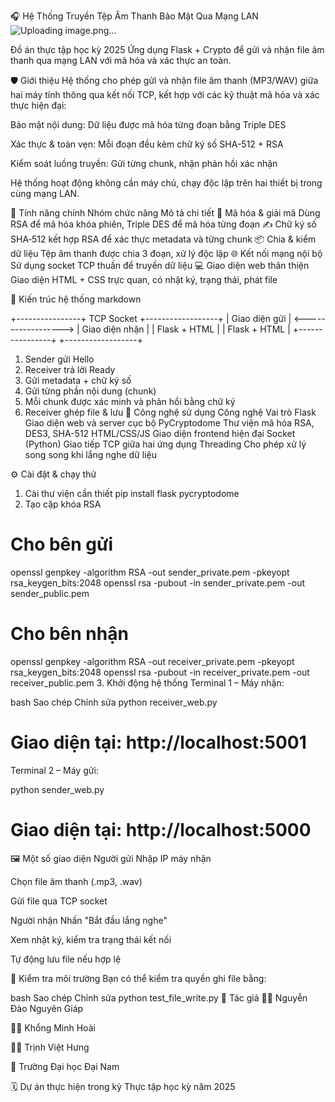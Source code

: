 🎧 Hệ Thống Truyền Tệp Âm Thanh Bảo Mật Qua Mạng LAN
![Uploading image.png…]()

Đồ án thực tập học kỳ 2025
Ứng dụng Flask + Crypto để gửi và nhận file âm thanh qua mạng LAN với mã hóa và xác thực an toàn.

🛡️ Giới thiệu
Hệ thống cho phép gửi và nhận file âm thanh (MP3/WAV) giữa hai máy tính thông qua kết nối TCP, kết hợp với các kỹ thuật mã hóa và xác thực hiện đại:

Bảo mật nội dung: Dữ liệu được mã hóa từng đoạn bằng Triple DES

Xác thực & toàn vẹn: Mỗi đoạn đều kèm chữ ký số SHA-512 + RSA

Kiểm soát luồng truyền: Gửi từng chunk, nhận phản hồi xác nhận

Hệ thống hoạt động không cần máy chủ, chạy độc lập trên hai thiết bị trong cùng mạng LAN.

📌 Tính năng chính
Nhóm chức năng	Mô tả chi tiết
🔐 Mã hóa & giải mã	Dùng RSA để mã hóa khóa phiên, Triple DES để mã hóa từng đoạn
✍️ Chữ ký số	SHA‑512 kết hợp RSA để xác thực metadata và từng chunk
📦 Chia & kiểm dữ liệu	Tệp âm thanh được chia 3 đoạn, xử lý độc lập
🌐 Kết nối mạng nội bộ	Sử dụng socket TCP thuần để truyền dữ liệu
💻 Giao diện web thân thiện	Giao diện HTML + CSS trực quan, có nhật ký, trạng thái, phát file

🧱 Kiến trúc hệ thống
markdown

+----------------+      TCP Socket      +------------------+
|  Giao diện gửi | <------------------> | Giao diện nhận   |
|  Flask + HTML  |                      | Flask + HTML     |
+----------------+                      +------------------+

1. Sender gửi Hello
2. Receiver trả lời Ready
3. Gửi metadata + chữ ký số
4. Gửi từng phần nội dung (chunk)
5. Mỗi chunk được xác minh và phản hồi bằng chữ ký
6. Receiver ghép file & lưu
🧰 Công nghệ sử dụng
Công nghệ	Vai trò
Flask	Giao diện web và server cục bộ
PyCryptodome	Thư viện mã hóa RSA, DES3, SHA-512
HTML/CSS/JS	Giao diện frontend hiện đại
Socket (Python)	Giao tiếp TCP giữa hai ứng dụng
Threading	Cho phép xử lý song song khi lắng nghe dữ liệu

⚙️ Cài đặt & chạy thử
1. Cài thư viện cần thiết
pip install flask pycryptodome
2. Tạo cặp khóa RSA

# Cho bên gửi
openssl genpkey -algorithm RSA -out sender_private.pem -pkeyopt rsa_keygen_bits:2048
openssl rsa -pubout -in sender_private.pem -out sender_public.pem

# Cho bên nhận
openssl genpkey -algorithm RSA -out receiver_private.pem -pkeyopt rsa_keygen_bits:2048
openssl rsa -pubout -in receiver_private.pem -out receiver_public.pem
3. Khởi động hệ thống
Terminal 1 – Máy nhận:

bash
Sao chép
Chỉnh sửa
python receiver_web.py
# Giao diện tại: http://localhost:5001
Terminal 2 – Máy gửi:

python sender_web.py
# Giao diện tại: http://localhost:5000
🖼️ Một số giao diện
Người gửi
Nhập IP máy nhận

Chọn file âm thanh (.mp3, .wav)

Gửi file qua TCP socket


Người nhận
Nhấn "Bắt đầu lắng nghe"

Xem nhật ký, kiểm tra trạng thái kết nối

Tự động lưu file nếu hợp lệ


🧪 Kiểm tra môi trường
Bạn có thể kiểm tra quyền ghi file bằng:

bash
Sao chép
Chỉnh sửa
python test_file_write.py
👥 Tác giả
👨‍💻 Nguyễn Đào Nguyên Giáp

👨‍💻 Khổng Minh Hoài 

👨‍💻 Trịnh Việt Hưng

🏫 Trường Đại học Đại Nam

🗓️ Dự án thực hiện trong kỳ Thực tập học kỳ năm 2025

